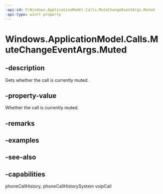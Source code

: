 ```yaml
---
-api-id: P:Windows.ApplicationModel.Calls.MuteChangeEventArgs.Muted
-api-type: winrt property
---
```


<!-- Property syntax
public bool Muted { get; }
-->

# Windows.ApplicationModel.Calls.MuteChangeEventArgs.Muted

## -description
Gets whether the call is currently muted.

## -property-value
Whether the call is currently muted.

## -remarks

## -examples

## -see-also


## -capabilities
phoneCallHistory, phoneCallHistorySystem
voipCall
